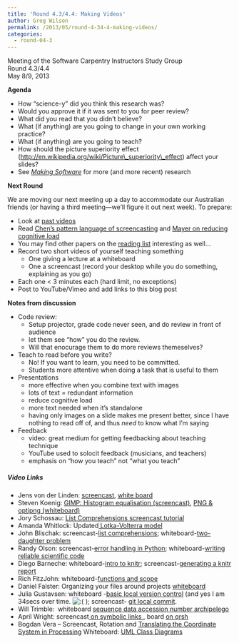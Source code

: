 ```yaml
---
title: 'Round 4.3/4.4: Making Videos'
author: Greg Wilson
permalink: /2013/05/round-4-34-4-making-videos/
categories:
  - round-04-3
---
```

Meeting of the Software Carpentry Instructors Study Group  
Round 4.3/4.4  
May 8/9, 2013

**Agenda**

*   How &#8220;science-y&#8221; did you think this research was?
*   Would you approve it if it was sent to you for peer review?
*   What did you read that you didn&#8217;t believe?
*   What (if anything) are you going to change in your own working practice?
*   What (if anything) are you going to teach?
*   How should the picture superiority effect (http://en.wikipedia.org/wiki/Picture\_superiority\_effect) affect your slides?
*   See [<cite>Making Software</cite>][1] for more (and more recent) research

**Next Round**

We are moving our next meeting up a day to accommodate our Australian friends (or having a third meeting—we&#8217;ll figure it out next week). To prepare:

*   Look at [past videos][2]
*   Read [Chen&#8217;s pattern language of screencasting][3] and [Mayer on reducing cognitive load][4]
*   You may find other papers on the [reading list][5] interesting as well&#8230;
*   Record two short videos of yourself teaching something 
    *   One giving a lecture at a whiteboard
    *   One a screencast (record your desktop while you do something, explaining as you go)
*   Each one < 3 minutes each (hard limit, no exceptions)
*   Post to YouTube/Vimeo and add links to this blog post

**Notes from discussion**

*   Code review: 
    *   Setup projector, grade code never seen, and do review in front of audience
    *   let them see &#8220;how&#8221; you do the review.
    *   Will that enocurage them to do more reviews themeselves?
*   Teach to read before you write? 
    *   No! If you want to learn, you need to be committed.
    *   Students more attentive when doing a task that is useful to them
*   Presentations 
    *   more effective when you combine text with images
    *   lots of text = redundant information
    *   reduce cognitive load
    *   more text needed when it&#8217;s standalone
    *   having only images on a slide makes me present better, since I have nothing to read off of, and thus *need* to know what I&#8217;m saying
*   Feedback 
    *   video: great medium for getting feedbacking about teaching technique
    *   YouTube used to solocit feedback (musicians, and teachers)
    *   emphasis on &#8220;how you teach&#8221; not &#8220;what you teach&#8221;

##### Video Links

*   Jens von der Linden: [screencast][6], [white board][7]
*   Steven Koenig: [GIMP: Histogram equalisation (screencast)][8], [PNG & optipng (whiteboard)][9]
*   Jory Schossau: [List Comprehensions screencast tutorial][10]
*   Amanda Whitlock: Updated[ Lotka-Volterra model][11]
*   John Blischak: screencast-[list comprehensions][12]; whiteboard-[two-daughter problem][13]
*   Randy Olson: screencast-[error handling in Python][14]; whiteboard-[writing reliable scientific code][15]
*   Diego Barneche: whiteboard-[intro to knitr][16]; screencast-[generating a knitr report][17]
*   Rich FitzJohn: whiteboard-[functions and scope][18]
*   Daniel Falster: Organizing your files around projects <a href="http://www.youtube.com/watch?v=D9nlEGpcxHY" target="_blank">whiteboard </a>
*   Julia Gustavsen: whiteboard -[basic local version control][19] (and yes I am 34secs over time. <img src="http://localhost:8080/wp-includes/images/smilies/icon_sad.gif" alt=":(" class="wp-smiley" /> ); screencast- [git local commit][20].
*   Will Trimble:  whiteboard [sequence data accession number archipelego][21]
*   April Wright: screencast[ on symbolic links ][22], board [on qrsh][23]
*   Bogdan Vera &#8211; Screencast, Rotation and [Translating the Coordinate System in Processing][24] Whiteboard: [UML Class Diagrams][25]

 [1]: http://www.amazon.com/Making-Software-Really-Works-Believe/dp/0596808321/
 [2]: http://teaching.software-carpentry.org/category/video/
 [3]: http://teaching.software-carpentry.org/wp-content/uploads/2012/08/chen-pattern-language-screencasting-2009.pdf
 [4]: http://teaching.software-carpentry.org/wp-content/uploads/2012/08/mayer-reduce-cognitive-load.pdf
 [5]: http://teaching.software-carpentry.org/about/
 [6]: http://youtu.be/LIYGVdHs7l4
 [7]: https://www.youtube.com/watch?v=N9IgeEsE7AQ "white board"
 [8]: https://vimeo.com/67011947 "GIMP: Histogram equalisation"
 [9]: https://vimeo.com/66673534 "PNG & optipng"
 [10]: http://youtu.be/4sLv8GMsn6I
 [11]: http://www.youtube.com/watch?v=Mdhd0I4mOtc
 [12]: https://www.youtube.com/watch?v=efqVmEnWwAM
 [13]: https://www.youtube.com/watch?v=IIa8W3_1bK0
 [14]: http://www.youtube.com/watch?v=so53eyy2SCo
 [15]: http://www.youtube.com/watch?v=rFbmeSjamgc
 [16]: http://www.youtube.com/watch?v=ELFOh1aAr1Y&feature=youtu.be
 [17]: http://youtu.be/NQmicHFoIpw
 [18]: http://www.youtube.com/watch?v=BkCTURv6weY
 [19]: http://youtu.be/hnD5hWPrJ5o
 [20]: http://www.youtube.com/watch?v=zwnK-XX86bI
 [21]: http://youtu.be/eiR-T_KbcwM
 [22]: http://youtu.be/RUYj6AuFk6U
 [23]: http://www.youtube.com/watch?v=Tu8mcubGvO8
 [24]: https://www.youtube.com/watch?v=P2rDX9eSPyU
 [25]: http://www.youtube.com/watch?v=I2e73PVANnw

